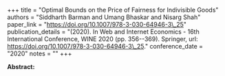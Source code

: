 +++
title = "Optimal Bounds on the Price of Fairness for Indivisible Goods"
authors = "Siddharth Barman and Umang Bhaskar and Nisarg Shah"
paper_link = "https://doi.org/10.1007/978-3-030-64946-3\_25"
publication_details = "(2020). In Web and Internet Economics - 16th International Conference,  WINE 2020 (pp. 356--369). Springer, url: <a href='https://doi.org/10.1007/978-3-030-64946-3\_25' target='_blank'>https://doi.org/10.1007/978-3-030-64946-3\_25</a>."
conference_date = "2020"
notes = ""
+++

<b>Abstract:</b>
